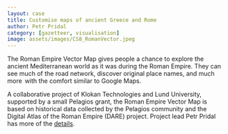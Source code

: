 ```yaml
---
layout: case
title: Customise maps of ancient Greece and Rome
author: Petr Pridal
category: [gazetteer, visualisation]
image: assets/images/CS8_RomanVector.jpeg
---
```


The Roman Empire Vector Map gives people a chance to explore the ancient Mediterranean world as it was during the Roman Empire. 
They can see much of the road network, discover original place names, and much more   with the comfort similar to Google Maps. 

A collaborative project of Klokan Technologies and Lund University, supported by a small Pelagios grant, the Roman Empire Vector 
Map is based on historical data collected by the Pelagios community and the Digital Atlas of the Roman Empire (DARE) project. 
Project lead Petr Pridal has more of the <a href="https://pro.europeana.eu/page/issue-12-pelagios#the-roman-empire-zoomable-vector-map">details</a>. 
